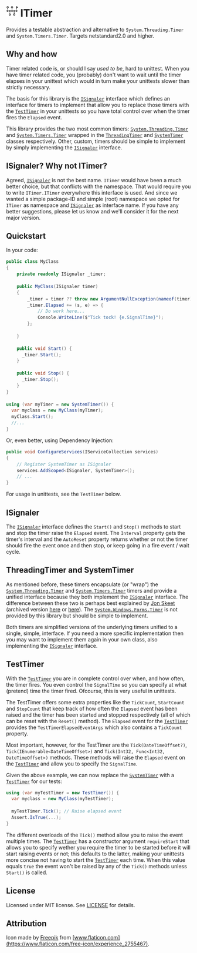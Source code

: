 # <img src="https://raw.githubusercontent.com/RobThree/ITimer/main/logo.png" alt="Logo" width="32" height="32"> ITimer
Provides a testable abstraction and alternative to `System.Threading.Timer` and `System.Timers.Timer`. Targets netstandard2.0 and higher.

## Why and how
Timer related code is, or should I say _used to be_, hard to unittest. When you have timer related code, you (probably) don't want to wait until the timer elapses in your unittest which would in turn make your unittests slower than strictly necessary.

The basis for this library is the [`ISignaler`](ITimer/ISignaler.cs) interface which defines an interface for timers to implement that allow you to replace those timers with the [`TestTimer`](ITimer/TestTimer.cs) in your unittests so you have total control over when the timer fires the `Elapsed` event.

This library provides the two most common timers: [`System.Threading.Timer`](https://docs.microsoft.com/en-us/dotnet/api/system.threading.timer) and [`System.Timers.Timer`](https://docs.microsoft.com/en-us/dotnet/api/system.timers.timer) wrapped in the [`ThreadingTimer`](ITimer/ThreadingTimer.cs) and [`SystemTimer`](ITimer/SystemTimer.cs) classes respectively. Other, custom, timers should be simple to implement by simply implementing the [`ISignaler`](ITimer/ISignaler.cs) interface.

## ISignaler? Why not ITimer?

Agreed, [`ISignaler`](ITimer/ISignaler.cs) is not the best name. `ITimer` would have been a much better choice, but that conflicts with the namespace. That would require you to write `ITimer.ITimer` everywhere this interface is used. And since we wanted a simple package-ID and simple (root) namespace we opted for `ITimer` as namespace and [`ISignaler`](ITimer/ISignaler.cs) as interface name. If you have any better suggestions, please let us know and we'll consider it for the next major version.

## Quickstart

In your code:

```c#
public class MyClass
{
    private readonly ISignaler _timer;

    public MyClass(ISignaler timer)
    {
        _timer = timer ?? throw new ArgumentNullException(nameof(timer));
        _timer.Elapsed += (s, e) => { 
            // Do work here...
            Console.WriteLine($"Tick tock! {e.SignalTime}"); 
        };

    }

    public void Start() {
      _timer.Start();
    }

    public void Stop() {
      _timer.Stop();
    }
}

using (var myTimer = new SystemTimer()) {
  var myclass = new MyClass(myTimer);
  myClass.Start();
  //...
}
```
Or, even better, using Dependency Injection: 
```c#
public void ConfigureServices(IServiceCollection services)
{
    // Register SystemTimer as ISignaler
    services.AddScoped<ISignaler, SystemTimer>();
    // ...
}
```

For usage in unittests, see the `TestTimer` below.

## ISignaler

The [`ISignaler`](ITimer/ISignaler.cs) interface defines the `Start()`  and `Stop()`  methods to start and stop the timer raise the `Elapsed` event. The `Interval` property gets the timer's interval and the `AutoReset` property returns whether or not the timer should fire the event once and then stop, or keep going in a fire event / wait cycle. 

## ThreadingTimer and SystemTimer

As mentioned before, these timers encapsulate (or "wrap") the [`System.Threading.Timer`](https://docs.microsoft.com/en-us/dotnet/api/system.threading.timer) and [`System.Timers.Timer`](https://docs.microsoft.com/en-us/dotnet/api/system.timers.timer) timers and provide a unified interface because they both implement the [`ISignaler`](ITimer/ISignaler.cs) interface. The difference between these two is perhaps best explained by [Jon Skeet](https://jonskeet.uk/csharp/threads/timers.html) (archived version [here](https://archive.is/eXhQS) or [here](https://web.archive.org/web/20190303143427/http://jonskeet.uk/csharp/threads/timers.html)). The [`System.Windows.Forms.Timer`](https://docs.microsoft.com/en-us/dotnet/api/system.windows.forms.timer) is not provided by this library but should be simple to implement. 

Both timers are simplified versions of the underlying timers unified to a single, simple, interface. If you need a more specific implementation then you may want to implement them again in your own class, also implementing the [`ISignaler`](ITimer/ISignaler.cs) interface. 

## TestTimer

With the [`TestTimer`](ITimer/TestTimer.cs) you are in complete control over when, and how often, the timer fires. You even control the `SignalTime` so you can specify at what (pretend) time the timer fired. Ofcourse, this is very useful in unittests.

The TestTimer offers some extra properties like the `TickCount`, `StartCount` and `StopCount` that keep track of how often the `Elapsed` event has been raised and the timer has been started and stopped respectively (all of which can be reset with the `Reset()` method). The `Elapsed` event for the [`TestTimer`](ITimer/TestTimer.cs) provides the `TestTimerElapsedEventArgs` which also contains a `TickCount` property.

Most important, however, for the TestTimer are the `Tick(DateTimeOffset?)`, `Tick(IEnumerable<DateTimeOffset>)` and `Tick(Int32, Func<Int32, DateTimeOffset>)` methods. These methods will raise the `Elapsed` event on the [`TestTimer`](ITimer/TestTimer.cs) and allow you to specify the `SignalTime`.

Given the above example, we can now replace the [`SystemTimer`](ITimer/SystemTimer.cs) with a [`TestTimer`](ITimer/TestTimer.cs) for our tests:

```c#
using (var myTestTimer = new TestTimer()) {
  var myclass = new MyClass(myTestTimer);

  myTestTimer.Tick(); // Raise elapsed event
  Assert.IsTrue(...);
}
```
The different overloads of the `Tick()` method allow you to raise the event multiple times. The [`TestTimer`](ITimer/TestTimer.cs) has a constructor argument `requireStart` that allows you to specify wether you require the timer to be started before it will start raising events or not; this defaults to the latter, making your unittests more concise not having to start the [`TestTimer`](ITimer/TestTimer.cs) each time. When this value equals `true` the event won't be raised by any of the `Tick()` methods unless `Start()` is called.

## License

Licensed under MIT license. See [LICENSE](LICENSE) for details. 

## Attribution

Icon made by [Freepik](https://www.flaticon.com/authors/freepik) from [www.flaticon.com](https://www.flaticon.com/free-icon/experience_2755467).

